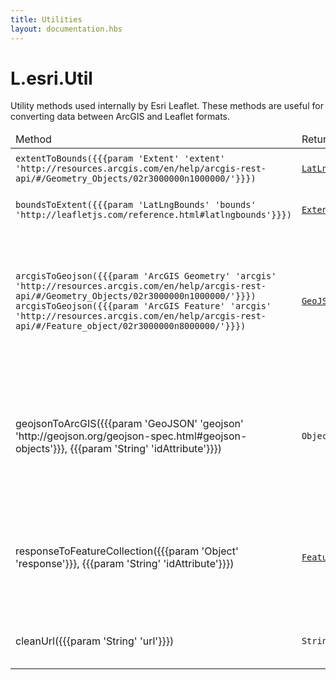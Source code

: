 ```yaml
---
title: Utilities
layout: documentation.hbs
---
```


# L.esri.Util

Utility methods used internally by Esri Leaflet. These methods are useful for converting data between ArcGIS and Leaflet formats.

<table>
    <thead>
        <tr>
            <td>Method</td>
            <td>Returns</td>
            <td>Description</td>
        </tr>
    </thead>
    <tbody>
        <tr>
            <td><code>extentToBounds({{{param 'Extent' 'extent' 'http://resources.arcgis.com/en/help/arcgis-rest-api/#/Geometry_Objects/02r3000000n1000000/'}}})</code></td>
            <td><code><a href="http://leafletjs.com/reference.html#latlngbounds">LatLngBounds</a></code></td>
            <td>Converts ArcGIS Extent objects to Leaflet <a href="http://leafletjs.com/reference.html#latlngbounds">LatLngBounds</a> objects.</td>
        </tr>
        <tr>
            <td><code>boundsToExtent({{{param 'LatLngBounds' 'bounds' 'http://leafletjs.com/reference.html#latlngbounds'}}})</code></td>
            <td><code><a href="http://resources.arcgis.com/en/help/arcgis-rest-api/#/Geometry_Objects/02r3000000n1000000/">Extent</a></code></td>
            <td>Converts Leaflet <a href="http://leafletjs.com/reference.html#latlngbounds">LatLngBounds</a> objects to ArcGIS Extent objects.</td>
        </tr>
        <tr>
            <td><code>arcgisToGeojson({{{param 'ArcGIS Geometry' 'arcgis' 'http://resources.arcgis.com/en/help/arcgis-rest-api/#/Geometry_Objects/02r3000000n1000000/'}}})</code><br><code>arcgisToGeojson({{{param 'ArcGIS Feature' 'arcgis' 'http://resources.arcgis.com/en/help/arcgis-rest-api/#/Feature_object/02r3000000n8000000/'}}})</code></td>
            <td><code><a href="http://geojson.org/geojson-spec.html#geojson-objects">GeoJSON</a></code></td>
            <td>Converts <a href="http://resources.arcgis.com/en/help/arcgis-rest-api/#/Geometry_Objects/02r3000000n1000000/">ArcGIS Geometry Objects</a> or <a href="http://resources.arcgis.com/en/help/arcgis-rest-api/#/Feature_object/02r3000000n8000000/">ArcGIS Feature Objects</a> objects to <a href="http://geojson.org/geojson-spec.html#geojson-objects">GeoJSON</a>. If you pass a GeoJSON Feature or FeatureCollection you should also pass <code>idAttribute</code> to assign a property from the feature attributes to the ID of the GeoJSON Feature, <code>'OBJECTID'</code> or <code>'FID'</code> attributes by default.</td>
        </tr>
        <tr>
            <td>geojsonToArcGIS({{{param 'GeoJSON' 'geojson' 'http://geojson.org/geojson-spec.html#geojson-objects'}}}, {{{param 'String' 'idAttribute'}}})</td>
            <td><code>Object</code></td>
            <td>Converts <a href="http://geojson.org/geojson-spec.html#geojson-objects">GeoJSON</a> objects to <a href="http://resources.arcgis.com/en/help/arcgis-rest-api/#/Geometry_Objects/02r3000000n1000000/">ArcGIS Geometry Objects</a> or <a href="http://resources.arcgis.com/en/help/arcgis-rest-api/#/Feature_object/02r3000000n8000000/">ArcGIS Feature Objects</a>. If you pass a GeoJSON Feature or FeatureCollection you should also pass <code>idAttribute</code> to assign a property in the output features to represent the features id, <code>'OBJECTID'</code> by default.</td>
        </tr>
        <tr>
            <td>responseToFeatureCollection({{{param 'Object' 'response'}}}, {{{param 'String' 'idAttribute'}}})</td>
            <td><code><a href="http://geojson.org/geojson-spec.html#feature-collection-objects">FeatureCollection</a></code></td>
            <td>Converts an API response (returned by identify, query or find API methods) to a <a href="http://geojson.org/geojson-spec.html#feature-collection-objects">GeoJSON FeatureCollection</a>. This is used internally by <code><a href="{{assets}}api-reference/tasks/query.html">L.esri.Tasks.Query</a></code>, <code><a href="{{assets}}api-reference/tasks/identify-features.html">L.esri.Tasks.IdentifyFeatures</a></code> and <code><a href="{{assets}}api-reference/tasks/find.html">L.esri.Tasks.Find</a></code> to convert responses.</td>
        </tr>
        <tr>
            <td>cleanUrl({{{param 'String' 'url'}}})</td>
            <td><code>String</code></td>
            <td>Used internally to ensure that URLs have no leading or trailing whitespace and have a leading slash.</td>
        </tr>
    </tbody>
</table>

